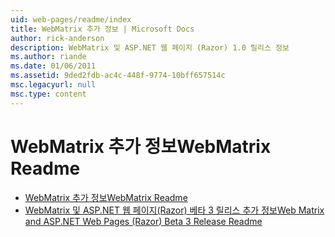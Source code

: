 ```yaml
---
uid: web-pages/readme/index
title: WebMatrix 추가 정보 | Microsoft Docs
author: rick-anderson
description: WebMatrix 및 ASP.NET 웹 페이지 (Razor) 1.0 릴리스 정보
ms.author: riande
ms.date: 01/06/2011
ms.assetid: 9ded2fdb-ac4c-448f-9774-10bff657514c
msc.legacyurl: null
msc.type: content
---
```

<a name="webmatrix-readme"></a><span data-ttu-id="2d38d-103">WebMatrix 추가 정보</span><span class="sxs-lookup"><span data-stu-id="2d38d-103">WebMatrix Readme</span></span>
====================
- [<span data-ttu-id="2d38d-104">WebMatrix 추가 정보</span><span class="sxs-lookup"><span data-stu-id="2d38d-104">WebMatrix Readme</span></span>](overview.md)
- [<span data-ttu-id="2d38d-105">WebMatrix 및 ASP.NET 웹 페이지(Razor) 베타 3 릴리스 추가 정보</span><span class="sxs-lookup"><span data-stu-id="2d38d-105">Web Matrix and ASP.NET Web Pages (Razor) Beta 3 Release Readme</span></span>](beta3.md)
